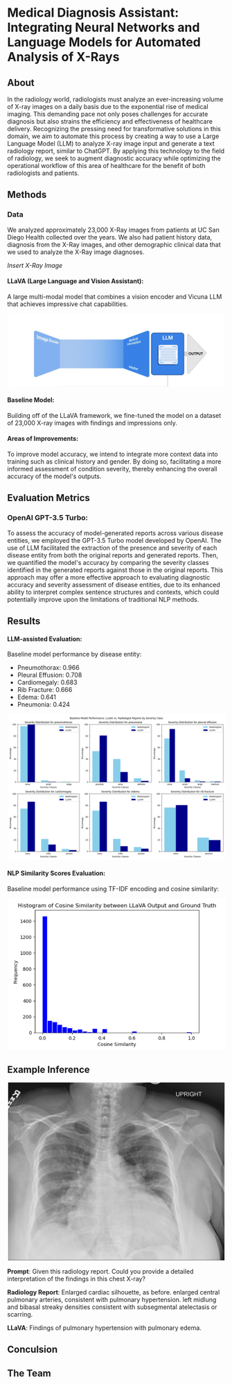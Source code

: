 # Medical Diagnosis Assistant: Integrating Neural Networks and Language Models for Automated Analysis of X-Rays

## About

In the radiology world, radiologists must analyze an ever-increasing volume of X-ray images on a daily basis due to the exponential rise of medical imaging. This demanding pace not only poses challenges for accurate diagnosis but also strains the efficiency and effectiveness of healthcare delivery. Recognizing the pressing need for transformative solutions in this domain, we aim to automate  this process by creating a way to use a Large Language Model (LLM) to analyze X-ray image input and generate a text radiology report, similar to ChatGPT. By applying this technology to the field of radiology, we seek to augment diagnostic accuracy while optimizing the operational workflow of this area of healthcare for the benefit of both radiologists and patients.

## Methods

### Data

We analyzed approximately 23,000 X-Ray images from patients at UC San Diego Health collected over the years. We also had patient history data, diagnosis from the X-Ray images, and other demographic clinical data that we used to analyze the X-Ray image diagnoses. 

*Insert X-Ray Image*

#### LLaVA (Large Language and Vision Assistant): 
A large multi-modal model that combines a vision encoder and Vicuna LLM that achieves impressive chat capabilities.

<p align="center">
    <img src="LLaVA_architecture.png" alt="LLaVA Architecture" width="500">
</p>

#### Baseline Model: 
Building off of the LLaVA framework, we fine-tuned the model on a dataset of 23,000 X-ray images with findings and impressions only.

#### Areas of Improvements:
To improve model accuracy, we intend to integrate more context data into training such as clinical history and gender. By doing so, facilitating a more informed assessment of condition severity, thereby enhancing the overall accuracy of the model's outputs.


## Evaluation Metrics

### OpenAI GPT-3.5 Turbo:
To assess the accuracy of model-generated reports across various disease entities, we employed the GPT-3.5 Turbo model developed by OpenAI. The use of LLM facilitated the extraction of the presence and severity of each disease entity from both the original reports and generated reports. Then, we quantified the model's accuracy by comparing the severity classes identified in the generated reports against those in the original reports. This approach may offer a more effective approach to evaluating diagnostic accuracy and severity assessment of disease entities, due to its enhanced ability to interpret complex sentence structures and contexts, which could potentially improve upon the limitations of traditional NLP methods.


## Results

#### LLM-assisted Evaluation: 
Baseline model performance by disease entity:

- Pneumothorax: 0.966
- Pleural Effusion: 0.708
- Cardiomegaly: 0.683
- Rib Fracture: 0.666
- Edema: 0.641
- Pneumonia: 0.424

![Baseline Model Performance by Disease Entity](model1_results.png)


#### NLP Similarity Scores Evaluation:
Baseline model performance using TF-IDF encoding and cosine similarity:

![Baseline Model Performance Similarity Scores](dsc180bsimilarityplot.png)

## Example Inference

<p align="center">
    <img src="xray_example.jpg" alt="Example X-ray" width="500">
</p>

**Prompt**: Given this radiology report. Could you provide a detailed interpretation of the findings in this chest X-ray?

**Radiology Report**: Enlarged cardiac silhouette, as before. enlarged central pulmonary arteries, consistent with pulmonary hypertension. left midlung and bibasal streaky densities consistent with subsegmental atelectasis or scarring.

**LLaVA**: Findings of pulmonary hypertension with pulmonary edema.


## Conculsion



## The Team


